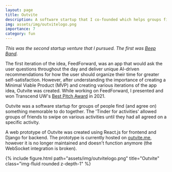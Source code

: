 ```yaml
---
layout: page
title: Outvite
description: A software startup that I co-founded which helps groups find (and agree on) something memorable to do together. 
img: assets/img/outvitelogo.png
importance: 7
category: fun
---
```


*This was the second startup venture that I pursued. The first was [Beep Band](/projects/8_project).*

The first iteration of the idea, FeedForward, was an app that would ask the user questions throughout the day and deliver unique AI-driven recommendations for how the user should organize their time for greater self-satisfaction. However, after understanding the importance of creating a Minimal Viable Product (MVP) and creating various iterations of the app idea, Outvite was created. While working on FeedForward, I presented and won Transcend UW's [Best Pitch Award](https://www.transcenduw.com/_files/ugd/908254_95a84725bcd8466c90ccce4d39c7f0e3.pdf) in 2021.

Outvite was a software startup for groups of people find (and agree on) something memorable to do together. The 'Tinder for activities' allowed groups of friends to swipe on various activities until they had all agreed on a specific activity.

A web prototype of Outvite was created using React.js for frontend and Django for backend. The prototype is currently hosted on [outvite.me](https://www.outvite.me/), however it is no longer maintained and doesn't function anymore (the WebSocket integration is broken). 

<div class="row">
    <div class="col-sm mt-3 mt-md-0">
        {% include figure.html path="assets/img/outvitelogo.png" title="Outvite" class="img-fluid rounded z-depth-1" %}
    </div>
</div>
